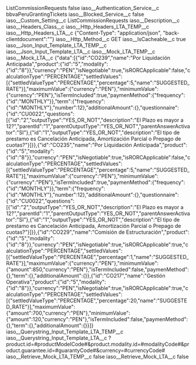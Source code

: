<?xml version="1.0" encoding="UTF-8"?>
<CustomMetadata xmlns="http://soap.sforce.com/2006/04/metadata" xmlns:xsi="http://www.w3.org/2001/XMLSchema-instance" xmlns:xsd="http://www.w3.org/2001/XMLSchema">
    <label>ListCommissionRequests</label>
    <protected>false</protected>
    <values>
        <field>iaso__Authentication_Service__c</field>
        <value xsi:type="xsd:string">bbvaPeruGrantingTickets</value>
    </values>
    <values>
        <field>iaso__Blocked_Service__c</field>
        <value xsi:type="xsd:boolean">false</value>
    </values>
    <values>
        <field>iaso__Custom_Setting__c</field>
        <value xsi:type="xsd:string">ListCommissionRequests</value>
    </values>
    <values>
        <field>iaso__Description__c</field>
        <value xsi:nil="true"/>
    </values>
    <values>
        <field>iaso__Headers_Class__c</field>
        <value xsi:nil="true"/>
    </values>
    <values>
        <field>iaso__Http_Headers_LTA_TEMP__c</field>
        <value xsi:nil="true"/>
    </values>
    <values>
        <field>iaso__Http_Headers_LTA__c</field>
        <value xsi:type="xsd:string">{&quot;Content-Type&quot;: &quot;application/json&quot;, &quot;back-clientdocument&quot;:&quot;&quot;}</value>
    </values>
    <values>
        <field>iaso__Http_Method__c</field>
        <value xsi:type="xsd:string">GET</value>
    </values>
    <values>
        <field>iaso__IsCacheable__c</field>
        <value xsi:type="xsd:boolean">true</value>
    </values>
    <values>
        <field>iaso__Json_Input_Template_LTA_TEMP__c</field>
        <value xsi:nil="true"/>
    </values>
    <values>
        <field>iaso__Json_Input_Template_LTA__c</field>
        <value xsi:nil="true"/>
    </values>
    <values>
        <field>iaso__Mock_LTA_TEMP__c</field>
        <value xsi:nil="true"/>
    </values>
    <values>
        <field>iaso__Mock_LTA__c</field>
        <value xsi:type="xsd:string">{&quot;data&quot;:[{&quot;id&quot;:&quot;CO239&quot;,&quot;name&quot;:&quot;Por Liquidación Anticipada&quot;,&quot;product&quot;:{&quot;id&quot;:&quot;5&quot;,&quot;modality&quot;:{&quot;id&quot;:&quot;8&quot;}},&quot;currency&quot;:&quot;PEN&quot;,&quot;isNegotiable&quot;:true,&quot;isRORCApplicable&quot;:false,&quot;calculationType&quot;:&quot;PERCENTAGE&quot;,&quot;settledValues&quot;:[{&quot;settledValueType&quot;:&quot;PERCENTAGE&quot;,&quot;percentage&quot;:5,&quot;name&quot;:&quot;SUGGESTED_RATE&quot;}],&quot;maximumValue&quot;:{&quot;currency&quot;:&quot;PEN&quot;},&quot;minimumValue&quot;:{&quot;currency&quot;:&quot;PEN&quot;},&quot;isTermIncluded&quot;:true,&quot;paymenMethod&quot;:{&quot;frequency&quot;:{&quot;id&quot;:&quot;MONTHLY&quot;}},&quot;term&quot;:{&quot;frequency&quot;:{&quot;id&quot;:&quot;MONTHLY&quot;},&quot;number&quot;:12},&quot;additionalAmount&quot;:{},&quot;questionnaire&quot;:{&quot;id&quot;:&quot;CU0022&quot;,&quot;questions&quot;:[{&quot;id&quot;:&quot;2&quot;,&quot;outputType&quot;:&quot;YES_OR_NOT&quot;,&quot;description&quot;:&quot;El Plazo es mayor a 12?&quot;,&quot;parentId&quot;:&quot;1&quot;,&quot;parentOutputType&quot;:&quot;YES_OR_NOT&quot;,&quot;parentAnswerActivator&quot;:&quot;SI&quot;},{&quot;id&quot;:&quot;1&quot;,&quot;outputType&quot;:&quot;YES_OR_NOT&quot;,&quot;description&quot;:&quot;El tipo de prestamo es Cancelación Anticipada, Amortización Parcial o Prepago de cuotas?&quot;}]}},{&quot;id&quot;:&quot;CO235&quot;,&quot;name&quot;:&quot;Por Liquidación Anticipada&quot;,&quot;product&quot;:{&quot;id&quot;:&quot;5&quot;,&quot;modality&quot;:{&quot;id&quot;:&quot;8&quot;}},&quot;currency&quot;:&quot;PEN&quot;,&quot;isNegotiable&quot;:true,&quot;isRORCApplicable&quot;:false,&quot;calculationType&quot;:&quot;PERCENTAGE&quot;,&quot;settledValues&quot;:[{&quot;settledValueType&quot;:&quot;PERCENTAGE&quot;,&quot;percentage&quot;:5,&quot;name&quot;:&quot;SUGGESTED_RATE&quot;}],&quot;maximumValue&quot;:{&quot;currency&quot;:&quot;PEN&quot;},&quot;minimumValue&quot;:{&quot;currency&quot;:&quot;PEN&quot;},&quot;isTermIncluded&quot;:true,&quot;paymenMethod&quot;:{&quot;frequency&quot;:{&quot;id&quot;:&quot;MONTHLY&quot;}},&quot;term&quot;:{&quot;frequency&quot;:{&quot;id&quot;:&quot;MONTHLY&quot;},&quot;number&quot;:12},&quot;additionalAmount&quot;:{},&quot;questionnaire&quot;:{&quot;id&quot;:&quot;CU0022&quot;,&quot;questions&quot;:[{&quot;id&quot;:&quot;2&quot;,&quot;outputType&quot;:&quot;YES_OR_NOT&quot;,&quot;description&quot;:&quot;El Plazo es mayor a 12?&quot;,&quot;parentId&quot;:&quot;1&quot;,&quot;parentOutputType&quot;:&quot;YES_OR_NOT&quot;,&quot;parentAnswerActivator&quot;:&quot;SI&quot;},{&quot;id&quot;:&quot;1&quot;,&quot;outputType&quot;:&quot;YES_OR_NOT&quot;,&quot;description&quot;:&quot;El tipo de prestamo es Cancelación Anticipada, Amortización Parcial o Prepago de cuotas?&quot;}]}},{&quot;id&quot;:&quot;CO229&quot;,&quot;name&quot;:&quot;Comisión de Estructuración&quot;,&quot;product&quot;:{&quot;id&quot;:&quot;5&quot;,&quot;modality&quot;:{&quot;id&quot;:&quot;8&quot;}},&quot;currency&quot;:&quot;PEN&quot;,&quot;isNegotiable&quot;:true,&quot;isRORCApplicable&quot;:true,&quot;calculationType&quot;:&quot;PERCENTAGE&quot;,&quot;settledValues&quot;:[{&quot;settledValueType&quot;:&quot;PERCENTAGE&quot;,&quot;percentage&quot;:1,&quot;name&quot;:&quot;SUGGESTED_RATE&quot;}],&quot;maximumValue&quot;:{&quot;currency&quot;:&quot;PEN&quot;},&quot;minimumValue&quot;:{&quot;amount&quot;:850,&quot;currency&quot;:&quot;PEN&quot;},&quot;isTermIncluded&quot;:false,&quot;paymenMethod&quot;:{},&quot;term&quot;:{},&quot;additionalAmount&quot;:{}},{&quot;id&quot;:&quot;CO217&quot;,&quot;name&quot;:&quot;Gestión Operativa&quot;,&quot;product&quot;:{&quot;id&quot;:&quot;5&quot;,&quot;modality&quot;:{&quot;id&quot;:&quot;8&quot;}},&quot;currency&quot;:&quot;PEN&quot;,&quot;isNegotiable&quot;:true,&quot;isRORCApplicable&quot;:true,&quot;calculationType&quot;:&quot;PERCENTAGE&quot;,&quot;settledValues&quot;:[{&quot;settledValueType&quot;:&quot;PERCENTAGE&quot;,&quot;percentage&quot;:20,&quot;name&quot;:&quot;SUGGESTED_RATE&quot;}],&quot;maximumValue&quot;:{&quot;amount&quot;:700,&quot;currency&quot;:&quot;PEN&quot;},&quot;minimumValue&quot;:{&quot;amount&quot;:120,&quot;currency&quot;:&quot;PEN&quot;},&quot;isTermIncluded&quot;:false,&quot;paymenMethod&quot;:{},&quot;term&quot;:{},&quot;additionalAmount&quot;:{}}]}</value>
    </values>
    <values>
        <field>iaso__Querystring_Input_Template_LTA_TEMP__c</field>
        <value xsi:nil="true"/>
    </values>
    <values>
        <field>iaso__Querystring_Input_Template_LTA__c</field>
        <value xsi:type="xsd:string">?product.id=#productModelCode#&amp;product.modality.id=#modalityCode#&amp;product.guarantee.id=#guarantyCode#&amp;currency=#currencyCode#</value>
    </values>
    <values>
        <field>iaso__Retrieve_Mock_LTA_TEMP__c</field>
        <value xsi:type="xsd:boolean">false</value>
    </values>
    <values>
        <field>iaso__Retrieve_Mock_LTA__c</field>
        <value xsi:type="xsd:boolean">false</value>
    </values>
</CustomMetadata>
